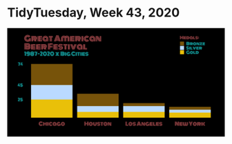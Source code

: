 # TidyTuesday, Week 43, 2020

![](https://raw.githubusercontent.com/pyykkojuha/tidytuesday/main/R/2020_43/TIDY_2020_43.png)
